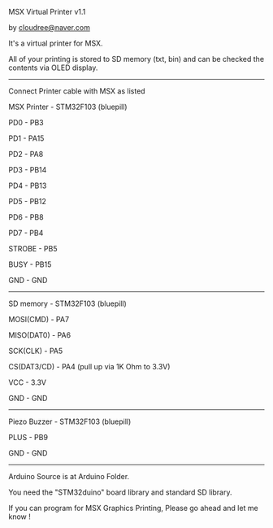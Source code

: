 MSX Virtual Printer v1.1

by cloudree@naver.com


It's a virtual printer for MSX.

All of your printing is stored to SD memory (txt, bin) and can be checked the contents via OLED display.

-------

Connect Printer cable with MSX as listed

MSX Printer - STM32F103 (bluepill)

PD0 - PB3

PD1 - PA15

PD2 - PA8

PD3 - PB14

PD4 - PB13

PD5 - PB12

PD6 - PB8

PD7 - PB4

STROBE - PB5

BUSY - PB15

GND - GND

-------

SD memory - STM32F103 (bluepill)

MOSI(CMD) - PA7

MISO(DAT0) - PA6

SCK(CLK) - PA5

CS(DAT3/CD) - PA4 (pull up via 1K Ohm to 3.3V)

VCC - 3.3V

GND - GND

-------

Piezo Buzzer - STM32F103 (bluepill)

PLUS - PB9

GND - GND

-------

Arduino Source is at Arduino Folder. 

You need the "STM32duino" board library and standard SD library.

If you can program for MSX Graphics Printing, Please go ahead and let me know !

